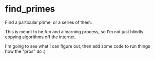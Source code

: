 find_primes
===========

Find a particular prime, or a series of them.

This is meant to be fun and a learning process, so I'm not just blindly copying algorithms off the internet.

I'm going to see what I can figure out, then add some code to run things how the "pros" do :)
